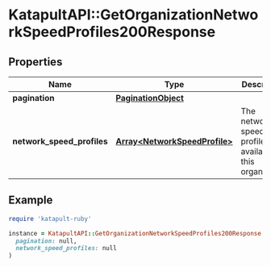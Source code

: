 # KatapultAPI::GetOrganizationNetworkSpeedProfiles200Response

## Properties

| Name | Type | Description | Notes |
| ---- | ---- | ----------- | ----- |
| **pagination** | [**PaginationObject**](PaginationObject.md) |  |  |
| **network_speed_profiles** | [**Array&lt;NetworkSpeedProfile&gt;**](NetworkSpeedProfile.md) | The network speed profiles available to this organization |  |

## Example

```ruby
require 'katapult-ruby'

instance = KatapultAPI::GetOrganizationNetworkSpeedProfiles200Response.new(
  pagination: null,
  network_speed_profiles: null
)
```

